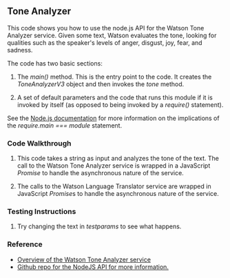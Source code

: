 ## Tone Analyzer

This code shows you how to use the node.js API for the Watson Tone Analyzer service. Given some text, Watson evaluates 
the tone, looking for qualities such as the speaker's levels of anger, disgust, joy, fear, and sadness.

The code has two basic sections: 

1. The *main()* method. This is the entry point to the code. It creates the *ToneAnalyzerV3* object and then invokes 
the *tone* method.

2. A set of default parameters and the code that runs this module if it is invoked by itself (as opposed to being invoked by a 
*require()* statement).

See the [Node.js documentation](https://nodejs.org/api/modules.html#modules_accessing_the_main_module) for more information 
on the implications of the *require.main === module* statement.

### Code Walkthrough
1. This code takes a string as input and analyzes the tone of the text. The call to the Watson Tone Analyzer service is 
wrapped in a JavaScript *Promise* to handle the asynchronous nature of the service.

2. The calls to the Watson Language Translator service are wrapped in JavaScript *Promise*s to handle the asynchronous 
nature of the service.

### Testing Instructions

1. Try changing the text in *testparams* to see what happens.


### Reference 
* [Overview of the Watson Tone Analyzer service](https://www.ibm.com/watson/developercloud/tone-analyzer.html)
* [Github repo for the NodeJS API for more information.](https://github.com/watson-developer-cloud/node-sdk)
    
